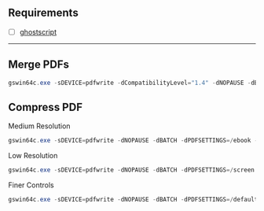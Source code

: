 ## Requirements
- [ ] [ghostscript](https://github.com/ArtifexSoftware/ghostpdl-downloads/releases)

---

## Merge PDFs
```powershell
gswin64c.exe -sDEVICE=pdfwrite -dCompatibilityLevel="1.4" -dNOPAUSE -dBATCH -sOutputFile="merged.pdf" "input1.pdf" "input2.pdf"
```

## Compress PDF
Medium Resolution
```powershell
gswin64c.exe -sDEVICE=pdfwrite -dNOPAUSE -dBATCH -dPDFSETTINGS=/ebook -sOutputFile="compressed.pdf" "input.pdf"
```
Low Resolution
```powershell
gswin64c.exe -sDEVICE=pdfwrite -dNOPAUSE -dBATCH -dPDFSETTINGS=/screen -sOutputFile="compressed.pdf" "input.pdf"
```
Finer Controls
```powershell
gswin64c.exe -sDEVICE=pdfwrite -dNOPAUSE -dBATCH -dPDFSETTINGS=/default -dProcessColorModel=/DeviceGray -dColorConversionStrategy=/Gray -dOverrideICC -dCompatibilityLevel="1.4" -dDownsampleColorImages=true -dDownsampleGrayImages=true -dDownsampleMonoImages=true -dColorImageResolution=125 -dGrayImageResolution=125 -dMonoImageResolution=125 -sOutputFile="compressed.pdf" "input.pdf"
```
